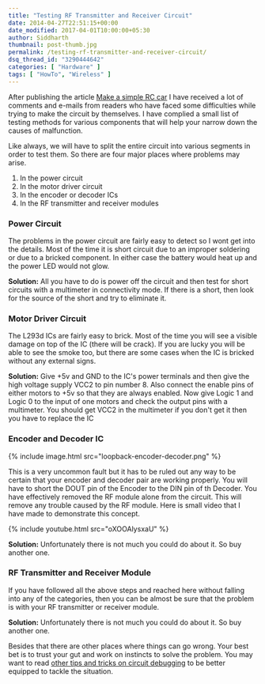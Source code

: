 ```yaml
---
title: "Testing RF Transmitter and Receiver Circuit"
date: 2014-04-27T22:51:15+00:00
date_modified: 2017-04-01T10:00:00+05:30
author: Siddharth
thumbnail: post-thumb.jpg
permalink: /testing-rf-transmitter-and-receiver-circuit/
dsq_thread_id: "3290444642"
categories: [ "Hardware" ]
tags: [ "HowTo", "Wireless" ]
---
```


After publishing the article [Make a simple RC car](/make-a-rc-robot-car/) I have received a lot of comments and e-mails from readers who have faced some difficulties while trying to make the circuit by themselves. I have complied a small list of testing methods for various components that will help your narrow down the causes of malfunction.

Like always, we will have to split the entire circuit into various segments in order to test them. So there are four major places where problems may arise.

  1. In the power circuit
  2. In the motor driver circuit
  3. In the encoder or decoder ICs
  4. In the RF transmitter and receiver modules

### Power Circuit

The problems in the power circuit are fairly easy to detect so I wont get into the details. Most of the time it is short circuit due to an improper soldering or due to a bricked component. In either case the battery would heat up and the power LED would not glow.

**Solution:** All you have to do is power off the circuit and then test for short circuits with a multimeter in connectivity mode. If there is a short, then look for the source of the short and try to eliminate it.

### Motor Driver Circuit

The L293d ICs are fairly easy to brick. Most of the time you will see a visible damage on top of the IC (there will be crack). If you are lucky you will be able to see the smoke too, but there are some cases when the IC is bricked without any external signs.


**Solution:** Give +5v and GND to the IC's power terminals and then give the high voltage supply VCC2 to pin number 8. Also connect the enable pins of either motors to +5v so that they are always enabled. Now give Logic 1 and Logic 0 to the input of one motors and check the output pins with a multimeter. You should get VCC2 in the multimeter if you don't get it then you have to replace the IC

### Encoder and Decoder IC

{% include image.html src="loopback-encoder-decoder.png" %}

This is a very uncommon fault but it has to be ruled out any way to be certain that your encoder and decoder pair are working properly. You will have to short the DOUT pin of the Encoder to the DIN pin of th Decoder. You have effectively removed the RF module alone from the circuit. This will remove any trouble caused by the RF module. Here is small video that I have made to demonstrate this concept.

{% include youtube.html src="oXOOAlysxaU" %}

**Solution:** Unfortunately there is not much you could do about it. So buy another one.

### RF Transmitter and Receiver Module

If you have followed all the above steps and reached here without falling into any of the categories, then you can be almost be sure that the problem is with your RF transmitter or receiver module.

**Solution:** Unfortunately there is not much you could do about it. So buy another one.

Besides that there are other places where things can go wrong. Your best bet is to trust your gut and work on instincts to solve the problem. You may want to read [other tips and tricks on circuit debugging](/circuit-debugging-tips-tricks-techniques/) to be better equipped to tackle the situation.
